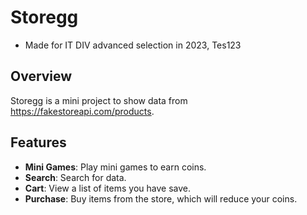 # Storegg
- Made for IT DIV advanced selection in 2023, Tes123
## Overview
Storegg is a mini project to show data from  https://fakestoreapi.com/products.

## Features
- **Mini Games**: Play mini games to earn coins.
- **Search**: Search for data.
- **Cart**: View a list of items you have save.
- **Purchase**: Buy items from the store, which will reduce your coins.

